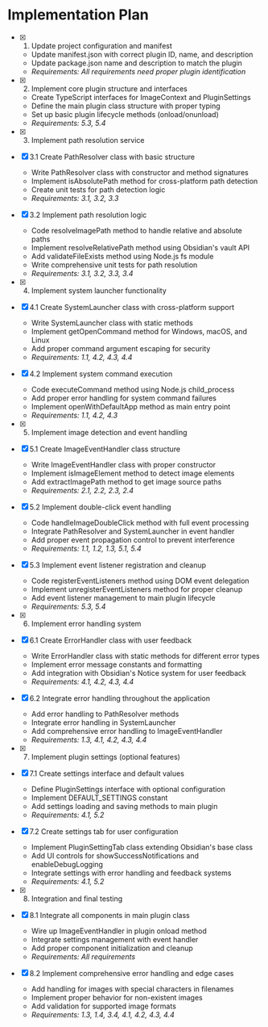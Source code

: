 # Implementation Plan

- [x] 1. Update project configuration and manifest
  - Update manifest.json with correct plugin ID, name, and description
  - Update package.json name and description to match the plugin
  - _Requirements: All requirements need proper plugin identification_

- [x] 2. Implement core plugin structure and interfaces
  - Create TypeScript interfaces for ImageContext and PluginSettings
  - Define the main plugin class structure with proper typing
  - Set up basic plugin lifecycle methods (onload/onunload)
  - _Requirements: 5.3, 5.4_

- [x] 3. Implement path resolution service

- [x] 3.1 Create PathResolver class with basic structure
  - Write PathResolver class with constructor and method signatures
  - Implement isAbsolutePath method for cross-platform path detection
  - Create unit tests for path detection logic
  - _Requirements: 3.1, 3.2, 3.3_

- [x] 3.2 Implement path resolution logic

  - Code resolveImagePath method to handle relative and absolute paths
  - Implement resolveRelativePath method using Obsidian's vault API
  - Add validateFileExists method using Node.js fs module
  - Write comprehensive unit tests for path resolution
  - _Requirements: 3.1, 3.2, 3.3, 3.4_

- [x] 4. Implement system launcher functionality
- [x] 4.1 Create SystemLauncher class with cross-platform support
  - Write SystemLauncher class with static methods
  - Implement getOpenCommand method for Windows, macOS, and Linux
  - Add proper command argument escaping for security
  - _Requirements: 1.1, 4.2, 4.3, 4.4_

- [x] 4.2 Implement system command execution
  - Code executeCommand method using Node.js child_process
  - Add proper error handling for system command failures
  - Implement openWithDefaultApp method as main entry point
  - _Requirements: 1.1, 4.2, 4.3_

- [x] 5. Implement image detection and event handling

- [x] 5.1 Create ImageEventHandler class structure
  - Write ImageEventHandler class with proper constructor
  - Implement isImageElement method to detect image elements
  - Add extractImagePath method to get image source paths
  - _Requirements: 2.1, 2.2, 2.3, 2.4_

- [x] 5.2 Implement double-click event handling

  - Code handleImageDoubleClick method with full event processing
  - Integrate PathResolver and SystemLauncher in event handler
  - Add proper event propagation control to prevent interference
  - _Requirements: 1.1, 1.2, 1.3, 5.1, 5.4_

- [x] 5.3 Implement event listener registration and cleanup
  - Code registerEventListeners method using DOM event delegation
  - Implement unregisterEventListeners method for proper cleanup
  - Add event listener management to main plugin lifecycle
  - _Requirements: 5.3, 5.4_

- [x] 6. Implement error handling system

- [x] 6.1 Create ErrorHandler class with user feedback
  - Write ErrorHandler class with static methods for different error types
  - Implement error message constants and formatting
  - Add integration with Obsidian's Notice system for user feedback
  - _Requirements: 4.1, 4.2, 4.3, 4.4_

- [x] 6.2 Integrate error handling throughout the application
  - Add error handling to PathResolver methods
  - Integrate error handling in SystemLauncher
  - Add comprehensive error handling to ImageEventHandler
  - _Requirements: 1.3, 4.1, 4.2, 4.3, 4.4_

- [x] 7. Implement plugin settings (optional features)

- [x] 7.1 Create settings interface and default values
  - Define PluginSettings interface with optional configuration
  - Implement DEFAULT_SETTINGS constant
  - Add settings loading and saving methods to main plugin
  - _Requirements: 4.1, 5.2_

- [x] 7.2 Create settings tab for user configuration
  - Implement PluginSettingTab class extending Obsidian's base class
  - Add UI controls for showSuccessNotifications and enableDebugLogging
  - Integrate settings with error handling and feedback systems
  - _Requirements: 4.1, 5.2_

- [x] 8. Integration and final testing

- [x] 8.1 Integrate all components in main plugin class
  - Wire up ImageEventHandler in plugin onload method
  - Integrate settings management with event handler
  - Add proper component initialization and cleanup
  - _Requirements: All requirements_

- [x] 8.2 Implement comprehensive error handling and edge cases
  - Add handling for images with special characters in filenames
  - Implement proper behavior for non-existent images
  - Add validation for supported image formats
  - _Requirements: 1.3, 1.4, 3.4, 4.1, 4.2, 4.3, 4.4_
